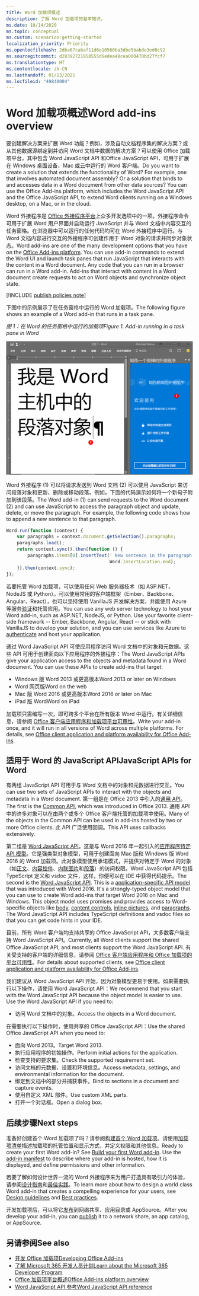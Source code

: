 ```yaml
---
title: Word 加载项概述
description: 了解 Word 加载项的基本知识。
ms.date: 10/14/2020
ms.topic: conceptual
ms.custom: scenarios:getting-started
localization_priority: Priority
ms.openlocfilehash: 2dba67cabaf11d6e10560ba3dbe5babde3ed0c92
ms.sourcegitcommit: d28392721958555d6edea48cea000470bd27fcf7
ms.translationtype: HT
ms.contentlocale: zh-CN
ms.lasthandoff: 01/13/2021
ms.locfileid: "49840004"
---
```

# <a name="word-add-ins-overview"></a><span data-ttu-id="40523-103">Word 加载项概述</span><span class="sxs-lookup"><span data-stu-id="40523-103">Word add-ins overview</span></span>

<span data-ttu-id="40523-p101">要创建解决方案来扩展 Word 功能？例如，涉及自动文档程序集的解决方案？或从其他数据源绑定到并访问 Word 文档中数据的解决方案？可以使用 Office 加载项平台，其中包含 Word JavaScript API 和Office JavaScript API，可用于扩展在 Windows 桌面设备、Mac 或云中运行的 Word 客户端。</span><span class="sxs-lookup"><span data-stu-id="40523-p101">Do you want to create a solution that extends the functionality of Word? For example, one that involves automated document assembly? Or a solution that binds to and accesses data in a Word document from other data sources? You can use the Office Add-ins platform, which includes the Word JavaScript API and the Office JavaScript API, to extend Word clients running on a Windows desktop, on a Mac, or in the cloud.</span></span>

<span data-ttu-id="40523-p102">Word 外接程序是 [Office 外接程序平台](../overview/office-add-ins.md)上众多开发选项中的一项。外接程序命令可用于扩展 Word 用户界面并启动运行 JavaScript 并与 Word 文档中内容交互的任务窗格。在浏览器中可以运行的任何代码均可在 Word 外接程序中运行。与 Word 文档内容进行交互的外接程序可创建作用于 Word 对象的请求并同步对象状态。</span><span class="sxs-lookup"><span data-stu-id="40523-p102">Word add-ins are one of the many development options that you have on the [Office Add-ins platform](../overview/office-add-ins.md). You can use add-in commands to extend the Word UI and launch task panes that run JavaScript that interacts with the content in a Word document. Any code that you can run in a browser can run in a Word add-in. Add-ins that interact with content in a Word document create requests to act on Word objects and synchronize object state.</span></span>

[!INCLUDE [publish policies note](../includes/note-publish-policies.md)]

<span data-ttu-id="40523-112">下图中的示例展示了在任务窗格中运行的 Word 加载项。</span><span class="sxs-lookup"><span data-stu-id="40523-112">The following figure shows an example of a Word add-in that runs in a task pane.</span></span>

<span data-ttu-id="40523-113">*图 1：在 Word 的任务窗格中运行的加载项*</span><span class="sxs-lookup"><span data-stu-id="40523-113">*Figure 1. Add-in running in a task pane in Word*</span></span>

![在 Word 的任务窗格中运行的外接程序](../images/word-add-in-show-host-client.png)

<span data-ttu-id="40523-p103">Word 外接程序 (1) 可以将请求发送到 Word 文档 (2) 可以使用 JavaScript 来访问段落对象和更新、删除或移动段落。例如，下面的代码演示如何将一个新句子附加到该段落。</span><span class="sxs-lookup"><span data-stu-id="40523-p103">The Word add-in (1) can send requests to the Word document (2) and can use JavaScript to access the paragraph object and update, delete, or move the paragraph. For example, the following code shows how to append a new sentence to that paragraph.</span></span>

```js
Word.run(function (context) {
    var paragraphs = context.document.getSelection().paragraphs;
    paragraphs.load();
    return context.sync().then(function () {
        paragraphs.items[0].insertText(' New sentence in the paragraph.',
                                       Word.InsertLocation.end);
    }).then(context.sync);
});

```

<span data-ttu-id="40523-p104">若要托管 Word 加载项，可以使用任何 Web 服务器技术（如 ASP.NET、NodeJS 或 Python）。可以使用常用的客户端框架（Ember、Backbone、Angular、React），也可以坚持使用 VanillaJS 开发解决方案，并能使用 Azure 等服务[验证](../develop/overview-authn-authz.md)和托管应用。</span><span class="sxs-lookup"><span data-stu-id="40523-p104">You can use any web server technology to host your Word add-in, such as ASP.NET, NodeJS, or Python. Use your favorite client-side framework -- Ember, Backbone, Angular, React -- or stick with VanillaJS to develop your solution, and you can use services like Azure to [authenticate](../develop/overview-authn-authz.md) and host your application.</span></span>

<span data-ttu-id="40523-p105">通过 Word JavaScript API 可使应用程序访问 Word 文档中的对象和元数据。这些 API 可用于创建面向以下应用程序的外接程序：</span><span class="sxs-lookup"><span data-stu-id="40523-p105">The Word JavaScript APIs give your application access to the objects and metadata found in a Word document. You can use these APIs to create add-ins that target:</span></span>

* <span data-ttu-id="40523-121">Windows 版 Word 2013 或更高版本</span><span class="sxs-lookup"><span data-stu-id="40523-121">Word 2013 or later on Windows</span></span>
* <span data-ttu-id="40523-122">Word 网页版</span><span class="sxs-lookup"><span data-stu-id="40523-122">Word on the web</span></span>
* <span data-ttu-id="40523-123">Mac 版 Word 2016 或更高版本</span><span class="sxs-lookup"><span data-stu-id="40523-123">Word 2016 or later on Mac</span></span>
* <span data-ttu-id="40523-124">iPad 版 Word</span><span class="sxs-lookup"><span data-stu-id="40523-124">Word on iPad</span></span>

<span data-ttu-id="40523-p106">加载项只需编写一次，即可跨多个平台在所有版本 Word 中运行。有关详细信息，请参阅 [Office 客户端应用程序和加载项平台可用性](../overview/office-add-in-availability.md)。</span><span class="sxs-lookup"><span data-stu-id="40523-p106">Write your add-in once, and it will run in all versions of Word across multiple platforms. For details, see [Office client application and platform availability for Office Add-ins](../overview/office-add-in-availability.md).</span></span>

## <a name="javascript-apis-for-word"></a><span data-ttu-id="40523-127">适用于 Word 的 JavaScript API</span><span class="sxs-lookup"><span data-stu-id="40523-127">JavaScript APIs for Word</span></span>

<span data-ttu-id="40523-128">有两组 JavaScript API 可用于与 Word 文档中的对象和元数据进行交互。</span><span class="sxs-lookup"><span data-stu-id="40523-128">You can use two sets of JavaScript APIs to interact with the objects and metadata in a Word document.</span></span> <span data-ttu-id="40523-129">第一组是在 Office 2013 中引入的[通用 API](/javascript/api/office)。</span><span class="sxs-lookup"><span data-stu-id="40523-129">The first is the [Common API](/javascript/api/office), which was introduced in Office 2013.</span></span> <span data-ttu-id="40523-130">通用 API 中的许多对象可以在由两个或多个 Office 客户端托管的加载项中使用。</span><span class="sxs-lookup"><span data-stu-id="40523-130">Many of the objects in the Common API can be used in add-ins hosted by two or more Office clients.</span></span> <span data-ttu-id="40523-131">此 API 广泛使用回调。</span><span class="sxs-lookup"><span data-stu-id="40523-131">This API uses callbacks extensively.</span></span>

<span data-ttu-id="40523-p108">第二组是 [Word JavaScript API](/javascript/api/word)。这是与 Word 2016 年一起引入的[应用程序特定 API 模型](../develop/application-specific-api-model.md)。它是强类型对象模型，可用于创建面向 Mac 版和 Windows 版 Word 2016 的 Word 加载项。此对象模型使用承诺模式，并提供对特定于 Word 的对象（如[正文](/javascript/api/word/word.body)、[内容控件](/javascript/api/word/word.contentcontrol)、[内联图片](/javascript/api/word/word.inlinepicture)和[段落](/javascript/api/word/word.paragraph)）的访问权限。Word JavaScript API 包括 TypeScript 定义和 vsdoc 文件，这样，你便可以在 IDE 中获得代码提示。</span><span class="sxs-lookup"><span data-stu-id="40523-p108">The second is the [Word JavaScript API](/javascript/api/word). This is a [application-specific API model](../develop/application-specific-api-model.md) that was introduced with Word 2016. It's a strongly-typed object model that you can use to create Word add-ins that target Word 2016 on Mac and Windows. This object model uses promises and provides access to Word-specific objects like [body](/javascript/api/word/word.body), [content controls](/javascript/api/word/word.contentcontrol), [inline pictures](/javascript/api/word/word.inlinepicture), and [paragraphs](/javascript/api/word/word.paragraph). The Word JavaScript API includes TypeScript definitions and vsdoc files so that you can get code hints in your IDE.</span></span>

<span data-ttu-id="40523-137">目前，所有 Word 客户端均支持共享的 Office JavaScript API，大多数客户端支持 Word JavaScript API。</span><span class="sxs-lookup"><span data-stu-id="40523-137">Currently, all Word clients support the shared Office JavaScript API, and most clients support the Word JavaScript API.</span></span> <span data-ttu-id="40523-138">有关受支持的客户端的详细信息，请参阅 [Office 客户端应用程序和 Office 加载项的平台可用性](../overview/office-add-in-availability.md)。</span><span class="sxs-lookup"><span data-stu-id="40523-138">For details about supported clients, see [Office client application and platform availability for Office Add-ins](../overview/office-add-in-availability.md).</span></span>

<span data-ttu-id="40523-p110">我们建议从 Word JavaScript API 开始，因为对象模型更易于使用。如果需要执行以下操作，请使用 Word JavaScript API：</span><span class="sxs-lookup"><span data-stu-id="40523-p110">We recommend that you start with the Word JavaScript API because the object model is easier to use. Use the Word JavaScript API if you need to:</span></span>

* <span data-ttu-id="40523-141">访问 Word 文档中的对象。</span><span class="sxs-lookup"><span data-stu-id="40523-141">Access the objects in a Word document.</span></span>

<span data-ttu-id="40523-142">在需要执行以下操作时，使用共享的 Office JavaScript API：</span><span class="sxs-lookup"><span data-stu-id="40523-142">Use the shared Office JavaScript API when you need to:</span></span>

* <span data-ttu-id="40523-143">面向 Word 2013。</span><span class="sxs-lookup"><span data-stu-id="40523-143">Target Word 2013.</span></span>
* <span data-ttu-id="40523-144">执行应用程序的初始操作。</span><span class="sxs-lookup"><span data-stu-id="40523-144">Perform initial actions for the application.</span></span>
* <span data-ttu-id="40523-145">检查支持的要求集。</span><span class="sxs-lookup"><span data-stu-id="40523-145">Check the supported requirement set.</span></span>
* <span data-ttu-id="40523-146">访问文档的元数据、设置和环境信息。</span><span class="sxs-lookup"><span data-stu-id="40523-146">Access metadata, settings, and environmental information for the document.</span></span>
* <span data-ttu-id="40523-147">绑定到文档中的部分并捕获事件。</span><span class="sxs-lookup"><span data-stu-id="40523-147">Bind to sections in a document and capture events.</span></span>
* <span data-ttu-id="40523-148">使用自定义 XML 部件。</span><span class="sxs-lookup"><span data-stu-id="40523-148">Use custom XML parts.</span></span>
* <span data-ttu-id="40523-149">打开一个对话框。</span><span class="sxs-lookup"><span data-stu-id="40523-149">Open a dialog box.</span></span>

## <a name="next-steps"></a><span data-ttu-id="40523-150">后续步骤</span><span class="sxs-lookup"><span data-stu-id="40523-150">Next steps</span></span>

<span data-ttu-id="40523-p111">准备好创建首个 Word 加载项了吗？请参阅[构建首个 Word 加载项](../quickstarts/word-quickstart.md)。请使用[加载项清单](../develop/add-in-manifests.md)描述加载项的托管位置和显示方式，并定义权限和其他信息。</span><span class="sxs-lookup"><span data-stu-id="40523-p111">Ready to create your first Word add-in? See [Build your first Word add-in](../quickstarts/word-quickstart.md). Use the [add-in manifest](../develop/add-in-manifests.md) to describe where your add-in is hosted, how it is displayed, and define permissions and other information.</span></span>

<span data-ttu-id="40523-154">若要了解如何设计世界一流的 Word 外接程序来为用户打造具有吸引力的体验，请参阅[设计指南](../design/add-in-design.md)和[最佳实践](../concepts/add-in-development-best-practices.md)。</span><span class="sxs-lookup"><span data-stu-id="40523-154">To learn more about how to design a world class Word add-in that creates a compelling experience for your users, see [Design guidelines](../design/add-in-design.md) and [Best practices](../concepts/add-in-development-best-practices.md).</span></span>

<span data-ttu-id="40523-155">开发加载项后，可以将它[发布](../publish/publish.md)到网络共享、应用目录或 AppSource。</span><span class="sxs-lookup"><span data-stu-id="40523-155">After you develop your add-in, you can [publish](../publish/publish.md) it to a network share, an app catalog, or AppSource.</span></span>

## <a name="see-also"></a><span data-ttu-id="40523-156">另请参阅</span><span class="sxs-lookup"><span data-stu-id="40523-156">See also</span></span>

* [<span data-ttu-id="40523-157">开发 Office 加载项</span><span class="sxs-lookup"><span data-stu-id="40523-157">Developing Office Add-ins</span></span>](../develop/develop-overview.md)
* [<span data-ttu-id="40523-158">了解 Microsoft 365 开发人员计划</span><span class="sxs-lookup"><span data-stu-id="40523-158">Learn about the Microsoft 365 Developer Program</span></span>](https://developer.microsoft.com/microsoft-365/dev-program)
* [<span data-ttu-id="40523-159">Office 加载项平台概述</span><span class="sxs-lookup"><span data-stu-id="40523-159">Office Add-ins platform overview</span></span>](../overview/office-add-ins.md)
* [<span data-ttu-id="40523-160">Word JavaScript API 参考</span><span class="sxs-lookup"><span data-stu-id="40523-160">Word JavaScript API reference</span></span>](../reference/overview/word-add-ins-reference-overview.md)
